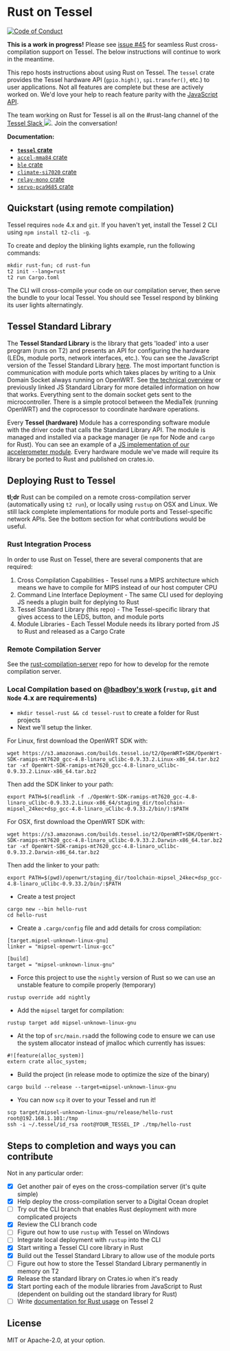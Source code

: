 # Rust on Tessel

[![Code of Conduct](https://img.shields.io/badge/%E2%9D%A4-code%20of%20conduct-blue.svg?style=flat)](https://github.com/tessel/project/blob/master/CONDUCT.md)

**This is a work in progress!** Please see [issue #45](https://github.com/tessel/tessel-rust/issues/45) for seamless Rust cross-compilation support on Tessel. The below instructions will continue to work in the meantime.

This repo hosts instructions about using Rust on Tessel. The `tessel` crate provides the Tessel hardware API (`gpio.high()`, `spi.transfer()`, etc.) to user applications. Not all features are complete but these are actively worked on. We'd love your help to reach feature parity with the [JavaScript API](https://tessel.io/docs/hardwareAPI).

The team working on Rust for Tessel is all on the #rust-lang channel of the [Tessel Slack ![](https://tessel-slack.herokuapp.com/badge.svg)](https://tessel-slack.herokuapp.com/). Join the conversation!

**Documentation:**

* **[`tessel` crate](https://docs.rs/tessel/)**
* [`accel-mma84` crate](https://docs.rs/accel-mma84/)
* [`ble` crate](https://docs.rs/ble/)
* [`climate-si7020` crate](https://docs.rs/climate-si7020/)
* [`relay-mono` crate](https://docs.rs/relay-mono/)
* [`servo-pca9685` crate](https://docs.rs/servo-pca9685/)

## Quickstart (using remote compilation)

Tessel requires `node` 4.x and `git`. If you haven't yet, install the Tessel 2 CLI using `npm install t2-cli -g`.

To create and deploy the blinking lights example, run the following commands:

```
mkdir rust-fun; cd rust-fun
t2 init --lang=rust
t2 run Cargo.toml
```

The CLI will cross-compile your code on our compilation server, then serve the bundle to your local Tessel. You should see Tessel respond by blinking its user lights alternatingly.

## Tessel Standard Library

The **Tessel Standard Library** is the library that gets 'loaded' into a user program (runs on T2) and presents an API for configuring the hardware (LEDs, module ports, network interfaces, etc.).
You can see the JavaScript version of the Tessel Standard Library [here](https://github.com/tessel/t2-firmware/blob/master/node/tessel-export.js). The most important function is communication with module ports which takes places by writing to a Unix Domain Socket always running on OpenWRT. See [the technical overview](https://github.com/tessel/t2-docs/blob/master/Debugging/Technical_Overview.md) or previously linked JS Standard Library for more detailed information on how that works. Everything sent to the domain socket gets sent to the microcontroller. There is a simple protocol between the MediaTek (running OpenWRT) and the coprocessor to coordinate hardware operations.

Every **Tessel (hardware)** Module has a corresponding software module with the driver code that calls the Standard Library API. The module is managed and installed via a package manager (ie `npm` for Node and `cargo` for Rust). You can see an example of a [JS implementation of our accelerometer module](http://github.com/tessel/accel-mma84). Every hardware module we've made will require its library be ported to Rust and published on crates.io.

## Deploying Rust to Tessel

**tl;dr** Rust can be compiled on a remote cross-compilation server (automatically using `t2 run`), or locally using `rustup` on OSX and Linux. We still lack complete implementations for module ports and Tessel-specific network APIs. See the bottom section for what contributions would be useful.

### Rust Integration Process

In order to use Rust on Tessel, there are several components that are required:

1. Cross Compilation Capabilities - Tessel runs a MIPS architecture which means we have to compile for MIPS instead of our host computer CPU
2. Command Line Interface Deployment - The same CLI used for deploying JS needs a plugin built for deplying to Rust
3. Tessel Standard Library (this repo) - The Tessel-specific library that gives access to the LEDS, button, and module ports
4. Module Libraries - Each Tessel Module needs its library ported from JS to Rust and released as a Cargo Crate

### Remote Compilation Server

See the [rust-compilation-server](https://github.com/tessel/rust-compilation-server/) repo for how to develop for the remote compilation server.

### Local Compilation based on [@badboy's work](https://gist.github.com/badboy/8b951981aaf8bc1700b4703f9c201484) (`rustup`, `git` and `Node` 4.x are requirements)

* `mkdir tessel-rust && cd tessel-rust` to create a folder for Rust projects
* Next we'll setup the linker.

For Linux, first download the OpenWRT SDK with:
```
wget https://s3.amazonaws.com/builds.tessel.io/t2/OpenWRT+SDK/OpenWrt-SDK-ramips-mt7620_gcc-4.8-linaro_uClibc-0.9.33.2.Linux-x86_64.tar.bz2
tar -xf OpenWrt-SDK-ramips-mt7620_gcc-4.8-linaro_uClibc-0.9.33.2.Linux-x86_64.tar.bz2
```
Then add the SDK linker to your path:
```
export PATH=$(readlink -f ./OpenWrt-SDK-ramips-mt7620_gcc-4.8-linaro_uClibc-0.9.33.2.Linux-x86_64/staging_dir/toolchain-mipsel_24kec+dsp_gcc-4.8-linaro_uClibc-0.9.33.2/bin/):$PATH
```

For OSX, first download the OpenWRT SDK with:
```
wget https://s3.amazonaws.com/builds.tessel.io/t2/OpenWRT+SDK/OpenWrt-SDK-ramips-mt7620_gcc-4.8-linaro_uClibc-0.9.33.2.Darwin-x86_64.tar.bz2
tar -xf OpenWrt-SDK-ramips-mt7620_gcc-4.8-linaro_uClibc-0.9.33.2.Darwin-x86_64.tar.bz2
```
Then add the linker to your path:
```
export PATH=$(pwd)/openwrt/staging_dir/toolchain-mipsel_24kec+dsp_gcc-4.8-linaro_uClibc-0.9.33.2/bin/:$PATH
```

* Create a test project
```
cargo new --bin hello-rust
cd hello-rust
```
* Create a `.cargo/config` file and add details for cross compilation:
```
[target.mipsel-unknown-linux-gnu]
linker = "mipsel-openwrt-linux-gcc"

[build]
target = "mipsel-unknown-linux-gnu"
```
* Force this project to use the `nightly` version of Rust so we can use an unstable feature to compile properly (temporary)
```
rustup override add nightly
```
* Add the `mipsel` target for compilation:
```
rustup target add mipsel-unknown-linux-gnu
```
* At the top of `src/main.rs`add the following code to ensure we can use the system allocator instead of jmalloc which currently has issues:
```
#![feature(alloc_system)]
extern crate alloc_system;
```

* Build the project (in release mode to optimize the size of the binary)
```
cargo build --release --target=mipsel-unknown-linux-gnu
```
* You can now `scp` it over to your Tessel and run it!
```
scp target/mipsel-unknown-linux-gnu/release/hello-rust root@192.168.1.101:/tmp
ssh -i ~/.tessel/id_rsa root@YOUR_TESSEL_IP ./tmp/hello-rust
```

## Steps to completion and ways you can contribute

Not in any particular order:

- [x] Get another pair of eyes on the cross-compilation server (it's quite simple)
- [x] Help deploy the cross-compilation server to a Digital Ocean droplet
- [ ] Try out the CLI branch that enables Rust deployment with more complicated projects
- [x] Review the CLI branch code
- [ ] Figure out how to use `rustup` with Tessel on Windows
- [ ] Integrate local deployment with `rustup` into the CLI
- [x] Start writing a Tessel CLI core library in Rust
- [x] Build out the Tessel Standard Library to allow use of the module ports
- [ ] Figure out how to store the Tessel Standard Library permanently in memory on T2
- [x] Release the standard library on Crates.io when it's ready
- [x] Start porting each of the module libraries from JavaScript to Rust (dependent on building out the standard library for Rust)
- [ ] Write [documentation for Rust usage](https://www.github.com/tessel/docs) on Tessel 2

## License

MIT or Apache-2.0, at your option.
